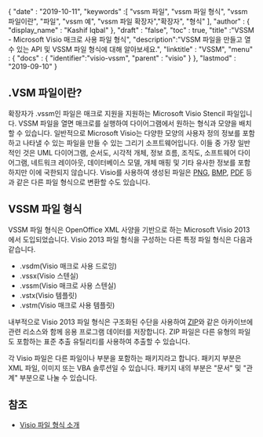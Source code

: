 {
  "date" : "2019-10-11",
  "keywords" :[ "vssm 파일", "vssm 파일 형식", "vssm 파일이란", "파일", "vssm 예", "vssm 파일 확장자","확장자", "형식" ],
  "author" : {
    "display_name" : "Kashif Iqbal"
},
  "draft" : "false",
  "toc" : true,
  "title" :"VSSM - Microsoft Visio 매크로 사용 파일 형식",
  "description":"VSSM 파일을 만들고 열 수 있는 API 및 VSSM 파일 형식에 대해 알아보세요.",
  "linktitle" : "VSSM",
  "menu" : {
    "docs" : {
	  "identifier":"visio-vssm",
      "parent" : "visio"
}
},
  "lastmod" : "2019-09-10"
}

## .VSM 파일이란?

확장자가 .vssm인 파일은 매크로 지원을 지원하는 Microsoft Visio Stencil 파일입니다. VSSM 파일을 열면 매크로를 실행하여 다이어그램에서 원하는 형식과 모양을 배치할 수 있습니다. 일반적으로 Microsoft Visio는 다양한 모양의 사용자 정의 정보를 포함하고 나타낼 수 있는 파일을 만들 수 있는 그리기 소프트웨어입니다. 이들 중 가장 일반적인 것은 UML 다이어그램, 순서도, 시각적 개체, 정보 흐름, 조직도, 소프트웨어 다이어그램, 네트워크 레이아웃, 데이터베이스 모델, 개체 매핑 및 기타 유사한 정보를 포함하지만 이에 국한되지 않습니다. Visio를 사용하여 생성된 파일은 [PNG](/ko/Image/PNG/), [BMP](/ko/Image/BMP/), [PDF](/ko/pdf/) 등과 같은 다른 파일 형식으로 변환할 수도 있습니다.

## VSSM 파일 형식

VSSM 파일 형식은 OpenOffice XML 사양을 기반으로 하는 Microsoft Visio 2013에서 도입되었습니다. Visio 2013 파일 형식을 구성하는 다른 특정 파일 형식은 다음과 같습니다.

* .vsdm(Visio 매크로 사용 드로잉)
* .vssx(Visio 스텐실)
* .vssm(Visio 매크로 사용 스텐실)
* .vstx(Visio 템플릿)
* .vstm(Visio 매크로 사용 템플릿)

내부적으로 Visio 2013 파일 형식은 구조화된 수단을 사용하여 [ZIP](/ko/compression/zip/)와 같은 아카이브에 관련 리소스와 함께 응용 프로그램 데이터를 저장합니다. ZIP 파일은 다른 유형의 파일도 포함하는 표준 추출 유틸리티를 사용하여 추출할 수 있습니다.

각 Visio 파일은 다른 파일이나 부분을 포함하는 패키지라고 합니다. 패키지 부분은 XML 파일, 이미지 또는 VBA 솔루션일 수 있습니다. 패키지 내의 부분은 "문서" 및 "관계" 부분으로 나눌 수 있습니다.

## 참조 ##

* [Visio 파일 형식 소개](https://learn.microsoft.com/en-us/office/client-developer/visio/introduction-to-the-visio-file-formatvsdx)

